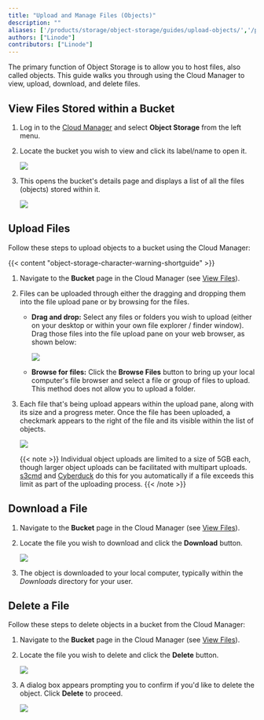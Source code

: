 ```yaml
---
title: "Upload and Manage Files (Objects)"
description: ""
aliases: ['/products/storage/object-storage/guides/upload-objects/','/products/storage/object-storage/guides/delete-objects/','/products/storage/object-storage/guides/view-objects/']
authors: ["Linode"]
contributors: ["Linode"]
---
```


The primary function of Object Storage is to allow you to host files, also called objects. This guide walks you through using the Cloud Manager to view, upload, download, and delete files.

## View Files Stored within a Bucket

1. Log in to the [Cloud Manager](https://cloud.linode.com/) and select **Object Storage** from the left menu.

1.  Locate the bucket you wish to view and click its label/name to open it.

    ![](open-bucket.png)

1.  This opens the bucket's details page and displays a list of all the files (objects) stored within it.

    ![](view-bucket-files.png)

## Upload Files

Follow these steps to upload objects to a bucket using the Cloud Manager:

{{< content "object-storage-character-warning-shortguide" >}}

1.  Navigate to the **Bucket** page in the Cloud Manager (see [View Files](#view-files-stored-within-a-bucket)).

1. Files can be uploaded through either the dragging and dropping them into the file upload pane or by browsing for the files.

    - **Drag and drop:** Select any files or folders you wish to upload (either on your desktop or within your own file explorer / finder window). Drag those files into the file upload pane on your web browser, as shown below:

        ![](object-upload-pane-drop.png)

    - **Browse for files:** Click the **Browse Files** button to bring up your local computer's file browser and select a file or group of files to upload. This method does not allow you to upload a folder.

1.  Each file that's being upload appears within the upload pane, along with its size and a progress meter. Once the file has been uploaded, a checkmark appears to the right of the file and its visible within the list of objects.

    ![](object-upload-success.png)

    {{< note >}}
    Individual object uploads are limited to a size of 5GB each, though larger object uploads can be facilitated with multipart uploads. [s3cmd](/docs/products/storage/object-storage/guides/s3cmd/) and [Cyberduck](/docs/products/storage/object-storage/guides/cyberduck/) do this for you automatically if a file exceeds this limit as part of the uploading process.
    {{< /note >}}

## Download a File

1.  Navigate to the **Bucket** page in the Cloud Manager (see [View Files](#view-files-stored-within-a-bucket)).

1. Locate the file you wish to download and click the **Download** button.

    ![](object-download.png)

1. The object is downloaded to your local computer, typically within the *Downloads* directory for your user.

## Delete a File

Follow these steps to delete objects in a bucket from the Cloud Manager:

1.  Navigate to the **Bucket** page in the Cloud Manager (see [View Files](#view-files-stored-within-a-bucket)).

1. Locate the file you wish to delete and click the **Delete** button.

    ![](object-delete.png)

1. A dialog box appears prompting you to confirm if you'd like to delete the object. Click **Delete** to proceed.

    ![](object-delete-confirm.png)